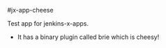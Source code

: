 #jx-app-cheese

Test app for jenkins-x-apps. 

* It has a binary plugin called brie which is cheesy!